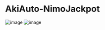 # AkiAuto-NimoJackpot

![image](https://user-images.githubusercontent.com/72616454/205421652-759c34b1-3645-4bd8-8fd7-5e73bfce848b.png)
![image](https://user-images.githubusercontent.com/72616454/205421739-c79dc96f-ada3-4e50-9eeb-dea2fa75e31f.png)


